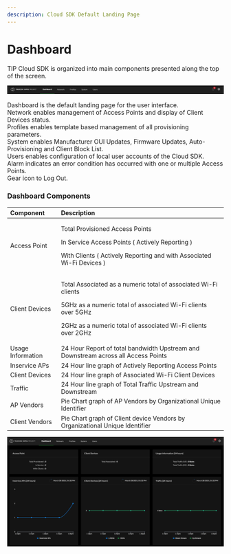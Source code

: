 ```yaml
---
description: Cloud SDK Default Landing Page
---
```


# Dashboard

TIP Cloud SDK is organized into main components presented along the top of the screen.

![Cloud SDK User Interface Top Navigation](../.gitbook/assets/screen-shot-2021-03-28-at-1.25.04-pm.png)

Dashboard is the default landing page for the user interface.   
Network enables management of Access Points and display of Client Devices status.   
Profiles enables template based management of all provisioning parameters.   
System enables Manufacturer OUI Updates, Firmware Updates, Auto-Provisioning and Client Block List.   
Users enables configuration of local user accounts of the Cloud SDK.  
Alarm indicates an error condition has occurred with one or multiple Access Points.   
Gear icon to Log Out.   

### Dashboard Components

<table>
  <thead>
    <tr>
      <th style="text-align:left">Component</th>
      <th style="text-align:left">Description</th>
    </tr>
  </thead>
  <tbody>
    <tr>
      <td style="text-align:left">Access Point</td>
      <td style="text-align:left">
        <p>Total Provisioned Access Points</p>
        <p>In Service Access Points ( Actively Reporting )</p>
        <p>With Clients ( Actively Reporting and with Associated Wi-Fi Devices )</p>
      </td>
    </tr>
    <tr>
      <td style="text-align:left">Client Devices</td>
      <td style="text-align:left">
        <p>Total Associated as a numeric total of associated Wi-Fi clients</p>
        <p>5GHz as a numeric total of associated Wi-Fi clients over 5GHz</p>
        <p>2GHz as a numeric total of associated Wi-Fi clients over 2GHz</p>
      </td>
    </tr>
    <tr>
      <td style="text-align:left">Usage Information</td>
      <td style="text-align:left">24 Hour Report of total bandwidth Upstream and Downstream across all Access
        Points</td>
    </tr>
    <tr>
      <td style="text-align:left">Inservice APs</td>
      <td style="text-align:left">24 Hour line graph of Actively Reporting Access Points</td>
    </tr>
    <tr>
      <td style="text-align:left">Client Devices</td>
      <td style="text-align:left">24 Hour line graph of Associated Wi-Fi Client Devices</td>
    </tr>
    <tr>
      <td style="text-align:left">Traffic</td>
      <td style="text-align:left">24 Hour line graph of Total Traffic Upstream and Downstream</td>
    </tr>
    <tr>
      <td style="text-align:left">AP Vendors</td>
      <td style="text-align:left">Pie Chart graph of AP Vendors by Organizational Unique Identifier</td>
    </tr>
    <tr>
      <td style="text-align:left">Client Vendors</td>
      <td style="text-align:left">Pie Chart graph of Client device Vendors by Organizational Unique Identifier</td>
    </tr>
  </tbody>
</table>

![Cloud SDK Dashboard](../.gitbook/assets/screen-shot-2021-03-28-at-1.32.36-pm.png)



